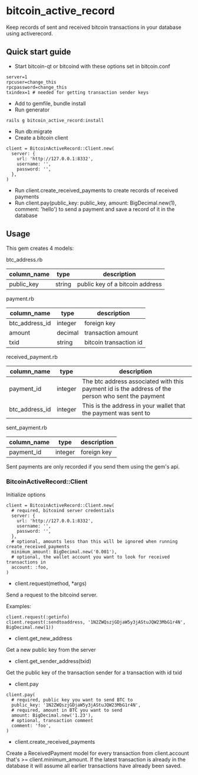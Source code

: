 # bitcoin_active_record
Keep records of sent and received bitcoin transactions in your database using activerecord.  

## Quick start guide
* Start bitcoin-qt or bitcoind with these options set in bitcoin.conf
```
server=1
rpcuser=change_this
rpcpassword=change_this
txindex=1 # needed for getting transaction sender keys
```
* Add to gemfile, bundle install
* Run generator
```
rails g bitcoin_active_record:install
```
* Run db:migrate
* Create a bitcoin client
```
client = BitcoinActiveRecord::Client.new(
  server: {
    url: 'http://127.0.0.1:8332',
    username: '',
    password: '',
  },
)
```
* Run client.create_received_payments to create records of received payments
* Run client.pay(public_key: public_key, amount: BigDecimal.new(1), comment: 'hello') to send a payment and save a record of it in the database

## Usage

This gem creates 4 models:

btc_address.rb

column_name | type | description
--- | --- | ---
public_key | string | public key of a bitcoin address

payment.rb

column_name | type | description
--- | --- | ---
btc_address_id | integer | foreign key
amount | decimal | transaction amount
txid | string | bitcoin transaction id

received_payment.rb  

column_name | type | description
--- | --- | ---
payment_id | integer | The btc address associated with this payment id is the address of the person who sent the payment
btc_address_id | integer | This is the address in your wallet that the payment was sent to

sent_payment.rb  

column_name | type | description
--- | --- | ---
payment_id | integer | foreign key

Sent payments are only recorded if you send them using the gem's api.

### BitcoinActiveRecord::Client

Initialize options

```
client = BitcoinActiveRecord::Client.new(
  # required, bitcoind server credentials
  server: {
    url: 'http://127.0.0.1:8332',
    username: '',
    password: '',
  },
  # optional, amounts less than this will be ignored when running create_received_payments
  minimum_amount: BigDecimal.new('0.001'),
  # optional, the wallet account you want to look for received transactions in
  account: :foo,
)
```

* client.request(method, *args)

Send a request to the bitcoind server.  

Examples:  
```
client.request(:getinfo)
client.request(:sendtoaddress, '1N2ZWQszjGDjaW5y3jAStuJQW23MbG1r4N', BigDecimal.new(1))
```

* client.get_new_address

Get a new public key from the server

* client.get_sender_address(txid)

Get the public key of the transaction sender for a transaction with id txid

* client.pay

```
client.pay(
  # required, public key you want to send BTC to
  public_key: '1N2ZWQszjGDjaW5y3jAStuJQW23MbG1r4N',
  # required, amount in BTC you want to send
  amount: BigDecimal.new('1.23'),
  # optional, transaction comment
  comment: 'foo',
)
```

* client.create_received_payments

Create a ReceivedPayment model for every transaction from client.account that's >= client.minimum_amount. If the latest transaction is already in the database it will assume all earlier transactions have already been saved.
